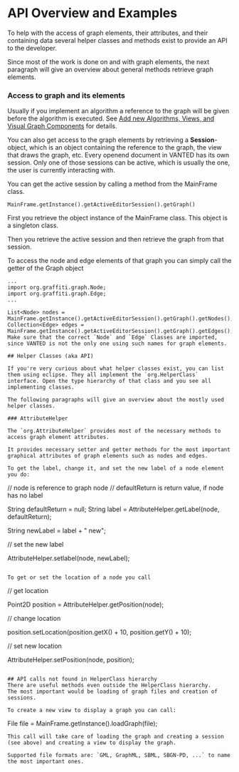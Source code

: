 # API Overview and Examples

To help with the access of graph elements, their attributes, and their containing data several helper classes and methods exist to provide an API to the developer.

Since most of the work is done on and with graph elements, the next paragraph will give an overview about general methods retrieve graph elements.

### Access to graph and its elements

Usually if you implement an algorithm a reference to the graph will be given before the algorithm is executed. See [Add new Algorithms, Views, and Visual Graph Components](AddonExtensions.md) for details.

You can also get access to the graph elements by retrieving a **Session**-object, which is an object containing the reference to the graph, the view that draws the graph, etc.
Every openend document in VANTED has its own session. Only one of those sessions can be active, which is usually the one, the user is currently interacting with.

You can get the active session by calling a method from the MainFrame class.

```
MainFrame.getInstance().getActiveEditorSession().getGraph()
```
First you retrieve the object instance of the MainFrame class. This object is a singleton class. 

Then you retrieve the active session and then retrieve the graph from that session.

To access the node and edge elements of that graph you can simply call the getter of the Graph object
```
...
import org.graffiti.graph.Node;
import org.graffiti.graph.Edge;
...

List<Node> nodes = MainFrame.getInstance().getActiveEditorSession().getGraph().getNodes();
Collection<Edge> edges = MainFrame.getInstance().getActiveEditorSession().getGraph().getEdges();```
Make sure that the correct `Node` and `Edge` Classes are imported, since VANTED is not the only one using such names for graph elements.

## Helper Classes (aka API)

If you're very curious about what helper classes exist, you can list them using eclipse. They all implement the `org.HelperClass` interface. Open the type hierarchy of that class and you see all implementing classes.

The following paragraphs will give an overview about the mostly used helper classes.

### AttributeHelper

The `org.AttributeHelper` provides most of the necessary methods to access graph element attributes.

It provides necessary setter and getter methods for the most important graphical attributes of graph elements such as nodes and edges.

To get the label, change it, and set the new label of a node element you do:
```
// node is reference to graph node
// defaultReturn is return value, if node has no label

String defaultReturn = null;
String label = AttributeHelper.getLabel(node, defaultReturn);

String newLabel = label + " new";

// set the new label

AttributeHelper.setlabel(node, newLabel);
```

To get or set the location of a node you call
```

// get location

Point2D position = AttributeHelper.getPosition(node);

// change location

position.setLocation(position.getX() + 10, position.getY() + 10);

// set new location

AttributeHelper.setPosition(node, position);
```

## API calls not found in HelperClass hierarchy
There are useful methods even outside the HelperClass hierarchy.
The most important would be loading of graph files and creation of sessions.

To create a new view to display a graph you can call:
```
File file = <path to graph file>
MainFrame.getInstance().loadGraph(file);
```
This call will take care of loading the graph and creating a session (see above) and creating a view to display the graph.

Supported file formats are: `GML, GraphML, SBML, SBGN-PD, ...` to name the most important ones.